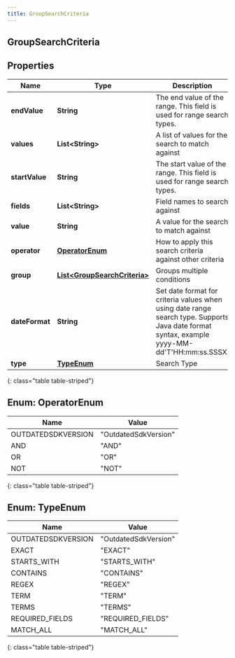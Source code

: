 ```yaml
---
title: GroupSearchCriteria
---
```


## GroupSearchCriteria

## Properties

| Name           | Type                                                                               | Description                                                                                                                                          | Notes      |
| -------------- | ---------------------------------------------------------------------------------- | ---------------------------------------------------------------------------------------------------------------------------------------------------- | ---------- |
| **endValue**   | <!----><!---->**String**<!---->                                                    | The end value of the range. This field is used for range search types.                                                                               | [optional] |
| **values**     | <!----><!---->**List&lt;String&gt;**<!---->                                        | A list of values for the search to match against                                                                                                     | [optional] |
| **startValue** | <!----><!---->**String**<!---->                                                    | The start value of the range. This field is used for range search types.                                                                             | [optional] |
| **fields**     | <!----><!---->**List&lt;String&gt;**<!---->                                        | Field names to search against                                                                                                                        | [optional] |
| **value**      | <!----><!---->**String**<!---->                                                    | A value for the search to match against                                                                                                              | [optional] |
| **operator**   | [**OperatorEnum**](#OperatorEnum)<!---->                                           | How to apply this search criteria against other criteria                                                                                             | [optional] |
| **group**      | <!----><!---->[**List&lt;GroupSearchCriteria&gt;**](GroupSearchCriteria.md)<!----> | Groups multiple conditions                                                                                                                           | [optional] |
| **dateFormat** | <!----><!---->**String**<!---->                                                    | Set date format for criteria values when using date range search type. Supports Java date format syntax, example yyyy-MM-dd&#39;T&#39;HH:mm:ss.SSSX. | [optional] |
| **type**       | [**TypeEnum**](#TypeEnum)<!---->                                                   | Search Type                                                                                                                                          |            |

{: class="table table-striped"}

<a name="OperatorEnum"></a>

## Enum: OperatorEnum

| Name               | Value                          |
| ------------------ | ------------------------------ |
| OUTDATEDSDKVERSION | &quot;OutdatedSdkVersion&quot; |
| AND                | &quot;AND&quot;                |
| OR                 | &quot;OR&quot;                 |
| NOT                | &quot;NOT&quot;                |

{: class="table table-striped"}

<a name="TypeEnum"></a>

## Enum: TypeEnum

| Name               | Value                          |
| ------------------ | ------------------------------ |
| OUTDATEDSDKVERSION | &quot;OutdatedSdkVersion&quot; |
| EXACT              | &quot;EXACT&quot;              |
| STARTS_WITH        | &quot;STARTS_WITH&quot;        |
| CONTAINS           | &quot;CONTAINS&quot;           |
| REGEX              | &quot;REGEX&quot;              |
| TERM               | &quot;TERM&quot;               |
| TERMS              | &quot;TERMS&quot;              |
| REQUIRED_FIELDS    | &quot;REQUIRED_FIELDS&quot;    |
| MATCH_ALL          | &quot;MATCH_ALL&quot;          |

{: class="table table-striped"}
